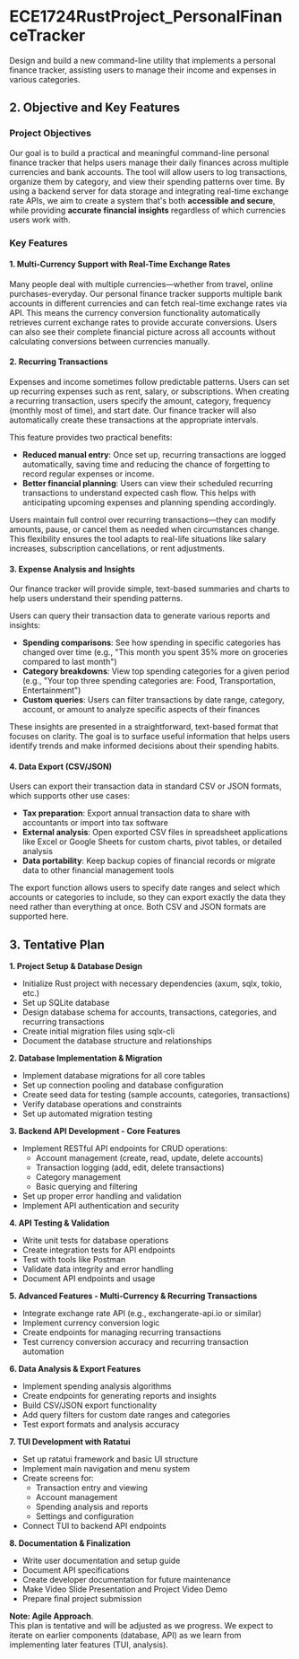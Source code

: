 # ECE1724RustProject_PersonalFinanceTracker
Design and build a new command-line utility that implements a personal finance tracker, assisting users to manage their income and expenses in various categories.


## 2. Objective and Key Features

### **Project Objectives**
Our goal is to build a practical and meaningful command-line personal finance tracker that helps users manage their daily finances across multiple currencies and bank accounts. The tool will allow users to log transactions, organize them by category, and view their spending patterns over time. By using a backend server for data storage and integrating real-time exchange rate APIs, we aim to create a system that's both **accessible and secure**, while providing **accurate financial insights** regardless of which currencies users work with.


### **Key Features**

#### **1. Multi-Currency Support with Real-Time Exchange Rates**

Many people deal with multiple currencies—whether from travel, online purchases-everyday. Our personal finance tracker supports multiple bank accounts in different currencies and can fetch real-time exchange rates via API. This means the currency conversion functionality automatically retrieves current exchange rates to provide accurate conversions. Users can also see their complete financial picture across all accounts without calculating conversions between currencies manually.

#### **2. Recurring Transactions**
Expenses and income sometimes follow predictable patterns. Users can set up recurring expenses such as rent, salary, or subscriptions. When creating a recurring transaction, users specify the amount, category, frequency (monthly most of time), and start date. Our finance tracker will also automatically create these transactions at the appropriate intervals.

This feature provides two practical benefits:

- **Reduced manual entry**: Once set up, recurring transactions are logged automatically, saving time and reducing the chance of forgetting to record regular expenses or income.
- **Better financial planning**: Users can view their scheduled recurring transactions to understand expected cash flow. This helps with anticipating upcoming expenses and planning spending accordingly.

Users maintain full control over recurring transactions—they can modify amounts, pause, or cancel them as needed when circumstances change. This flexibility ensures the tool adapts to real-life situations like salary increases, subscription cancellations, or rent adjustments.

#### **3. Expense Analysis and Insights**

Our finance tracker will provide simple, text-based summaries and charts to help users understand their spending patterns.

Users can query their transaction data to generate various reports and insights:

- **Spending comparisons**: See how spending in specific categories has changed over time (e.g., "This month you spent 35% more on groceries compared to last month")
- **Category breakdowns**: View top spending categories for a given period (e.g., "Your top three spending categories are: Food, Transportation, Entertainment")
- **Custom queries**: Users can filter transactions by date range, category, account, or amount to analyze specific aspects of their finances

These insights are presented in a straightforward, text-based format that focuses on clarity. The goal is to surface useful information that helps users identify trends and make informed decisions about their spending habits.

#### **4. Data Export (CSV/JSON)**
Users can export their transaction data in standard CSV or JSON formats, which supports other use cases:

- **Tax preparation**: Export annual transaction data to share with accountants or import into tax software
- **External analysis**: Open exported CSV files in spreadsheet applications like Excel or Google Sheets for custom charts, pivot tables, or detailed analysis
- **Data portability**: Keep backup copies of financial records or migrate data to other financial management tools

The export function allows users to specify date ranges and select which accounts or categories to include, so they can export exactly the data they need rather than everything at once. Both CSV and JSON formats are supported here.


## 3. Tentative Plan

**1. Project Setup & Database Design**

- Initialize Rust project with necessary dependencies (axum, sqlx, tokio, etc.)
- Set up SQLite database
- Design database schema for accounts, transactions, categories, and recurring transactions
- Create initial migration files using sqlx-cli
- Document the database structure and relationships

**2. Database Implementation & Migration**
- Implement database migrations for all core tables
- Set up connection pooling and database configuration
- Create seed data for testing (sample accounts, categories, transactions)
- Verify database operations and constraints
- Set up automated migration testing

**3. Backend API Development - Core Features**
- Implement RESTful API endpoints for CRUD operations:
  - Account management (create, read, update, delete accounts)
  - Transaction logging (add, edit, delete transactions)
  - Category management
  - Basic querying and filtering
- Set up proper error handling and validation
- Implement API authentication and security

**4. API Testing & Validation**
- Write unit tests for database operations
- Create integration tests for API endpoints
- Test with tools like Postman
- Validate data integrity and error handling
- Document API endpoints and usage

**5. Advanced Features - Multi-Currency & Recurring Transactions**
- Integrate exchange rate API (e.g., exchangerate-api.io or similar)
- Implement currency conversion logic
- Create endpoints for managing recurring transactions
- Test currency conversion accuracy and recurring transaction automation

**6. Data Analysis & Export Features**
- Implement spending analysis algorithms
- Create endpoints for generating reports and insights
- Build CSV/JSON export functionality
- Add query filters for custom date ranges and categories
- Test export formats and analysis accuracy

**7. TUI Development with Ratatui**
- Set up ratatui framework and basic UI structure
- Implement main navigation and menu system
- Create screens for:
  - Transaction entry and viewing
  - Account management
  - Spending analysis and reports
  - Settings and configuration
- Connect TUI to backend API endpoints

**8. Documentation & Finalization**
- Write user documentation and setup guide
- Document API specifications
- Create developer documentation for future maintenance
- Make Video Slide Presentation and Project Video Demo
- Prepare final project submission

**Note: Agile Approach**.   
This plan is tentative and will be adjusted as we progress. We expect to iterate on earlier components (database, API) as we learn from implementing later features (TUI, analysis).